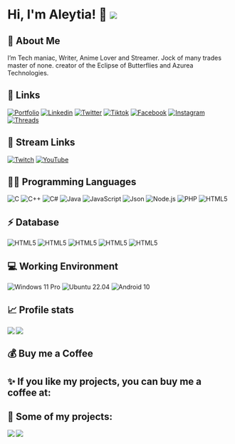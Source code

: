 
# Hi, I'm Aleytia! 👋 ![](https://komarev.com/ghpvc/?username=AleytiaFairlight&color=FF0000)

## 🚀 About Me
I’m  Tech maniac, Writer, Anime Lover and Streamer. Jock of many trades master of none. creator of the Eclipse of Butterflies and Azurea Technologies.


## 🔗 Links

[![Portfolio](https://img.shields.io/badge/my_portfolio-000?style=for-the-badge&logo=php&logoColor=red)]()
[![Linkedin](https://img.shields.io/badge/linkedin-0A66C2?style=for-the-badge&logo=linkedin&logoColor=white)](https://www.linkedin.com/company/azurea-technologies)
[![Twitter](https://img.shields.io/badge/twitter-1DA1F2?style=for-the-badge&logo=twitter&logoColor=white)](https://x.com/AleytiaFairligh)
[![Tiktok](https://img.shields.io/badge/TikTok-000000?style=for-the-badge&logo=tiktok&logoColor=white)](https://www.tiktok.com/@aleytiafairlight)
[![Facebook](https://img.shields.io/badge/Facebook-1877F2?style=for-the-badge&logo=facebook&logoColor=white)](https://www.facebook.com/AleytiaFairlight/)
[![Instagram](https://img.shields.io/badge/Instagram-E4405F?style=for-the-badge&logo=instagram&logoColor=white)](https://www.instagram.com/aleytiafairlight/)
[![Threads](https://img.shields.io/badge/Threads-000000?style=for-the-badge&logo=Threads&logoColor=white)](https://www.threads.net/@aleytiafairlight)

## 🔗 Stream Links
[![Twitch](https://img.shields.io/badge/Twitch-9146FF?style=for-the-badge&logo=twitch&logoColor=white)](https://www.twitch.tv/aleytiafairlight)
[![YouTube](https://img.shields.io/badge/YouTube-FF0000?style=for-the-badge&logo=youtube&logoColor=white)](https://www.youtube.com/channel/UC0aGKYbypPIqSMCjbXV_sqw)

## 👩‍💻 Programming Languages

![C](https://img.shields.io/badge/C-00599C?style=flat-square&logo=c&logoColor=fff)
![C++](https://img.shields.io/badge/C%2B%2B-00599C?style=flat-square&logo=c%2B%2B&logoColor=fff)
![C#](https://img.shields.io/badge/C%23-239120?style=flat-square&logo=csharp&logoColor=fff)
![Java](https://img.shields.io/badge/-Java-f80000?style=flat-square&logo=oracle&logoColor=fff)
![JavaScript](https://img.shields.io/badge/-JavaScript-f7df1e?style=flat-square&logo=JavaScript&labelColor=f7df1e&logoColor=fff)
![Json](https://img.shields.io/badge/json-5E5C5C?style=flat-square&logo=json&logoColor=white)
![Node.js](https://img.shields.io/badge/-Node.js-339933?style=flat-square&logo=Node.js&logoColor=fff)
![PHP](https://img.shields.io/badge/-PHP-777bb4?style=flat-square&logo=PHP&logoColor=fff)
![HTML5](https://img.shields.io/badge/-HTML5-e34f26?style=flat-square&logo=HTML5&logoColor=fff)

## ⚡ Database

![HTML5](https://img.shields.io/badge/MariaDB-003545?style=for-the-badge&logo=mariadb&logoColor=white)
![HTML5](https://img.shields.io/badge/MongoDB-4EA94B?style=for-the-badge&logo=mongodb&logoColor=white)
![HTML5](https://img.shields.io/badge/MySQL-005C84?style=for-the-badge&logo=mysql&logoColor=white)
![HTML5](https://img.shields.io/badge/Sqlite-003B57?style=for-the-badge&logo=sqlite&logoColor=white)
![HTML5](https://img.shields.io/badge/PostgreSQL-316192?style=for-the-badge&logo=postgresql&logoColor=white)

## 💻 Working Environment

![Windows 11 Pro](https://img.shields.io/badge/Windows%2010%20Pro-00adef?style=flat-square&logo=windows&logoColor=ffffff)
![Ubuntu 22.04](https://img.shields.io/badge/Linux_Mint%2022.04-87CF3E?style=flat-square&logo=linux-mint&logoColor=ffffff)
![Android 10](https://img.shields.io/badge/Android%2010-3DDC84?style=flat-square&logo=android&logoColor=ffffff)


## 📈 Profile stats

<img src="https://github-profile-summary-cards.vercel.app/api/cards/profile-details?username=AleytiaFairlight&layout=compact&hide=lua&theme=dracula&hide_border=true">

<img align="left" src="https://vercel-mu-hazel.vercel.app/api/top-langs/?username=AleytiaFairlight&layout=compact&hide=lua&theme=tokyonight&hide_border=true">

## 💰 Buy me a Coffee

✨ If you like my projects, you can buy me a coffee at:
 - 


## 👯 Some of my projects:

<a href="https://github.com/AleytiaFairlight/EclipseNetwork">
  <img align="left" src="https://github-readme-stats-aleytia.vercel.app/api/pin/?username=AleytiaFairlight&repo=EclipseNetwork&show_owner=true&theme=tokyonight&hide_border=true" />
</a>

<a href="https://github.com/AleytiaFairlight/5eTools">
  <img align="left" src="https://github-readme-stats-aleytia.vercel.app/api/pin/?username=AleytiaFairlight&repo=5eTools&show_owner=true&theme=tokyonight&hide_border=true" />
</a>

